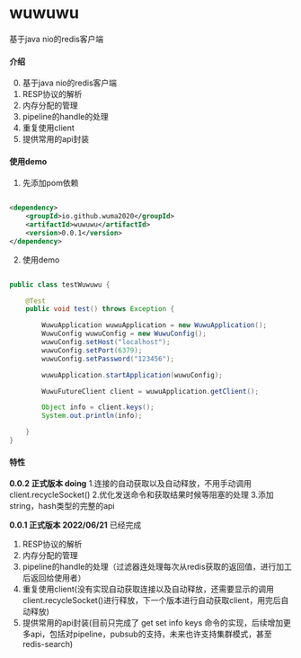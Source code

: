 # wuwuwu

基于java nio的redis客户端

#### 介绍

0. 基于java nio的redis客户端
1. RESP协议的解析
2. 内存分配的管理
3. pipeline的handle的处理
4. 重复使用client
5. 提供常用的api封装

#### 使用demo

1. 先添加pom依赖

```xml

<dependency>
    <groupId>io.github.wuma2020</groupId>
    <artifactId>wuwuwu</artifactId>
    <version>0.0.1</version>
</dependency>

```

2. 使用demo

```java

public class testWuwuwu {

    @Test
    public void test() throws Exception {

        WuwuApplication wuwuApplication = new WuwuApplication();
        WuwuConfig wuwuConfig = new WuwuConfig();
        wuwuConfig.setHost("localhost");
        wuwuConfig.setPort(6379);
        wuwuConfig.setPassword("123456");

        wuwuApplication.startApplication(wuwuConfig);

        WuwuFutureClient client = wuwuApplication.getClient();

        Object info = client.keys();
        System.out.println(info);

    }
}

````

#### 特性


**0.0.2 正式版本  doing**
1.连接的自动获取以及自动释放，不用手动调用client.recycleSocket()
2.优化发送命令和获取结果时候等阻塞的处理
3.添加string，hash类型的完整的api

**0.0.1 正式版本  2022/06/21**
已经完成
1. RESP协议的解析
2. 内存分配的管理
3. pipeline的handle的处理（过滤器连处理每次从redis获取的返回值，进行加工后返回给使用者）
4. 重复使用client(没有实现自动获取连接以及自动释放，还需要显示的调用client.recycleSocket()进行释放，下一个版本进行自动获取client，用完后自动释放)
5. 提供常用的api封装(目前只完成了 get set info keys 命令的实现，后续增加更多api，包括对pipeline，pubsub的支持，未来也许支持集群模式，甚至redis-search)



